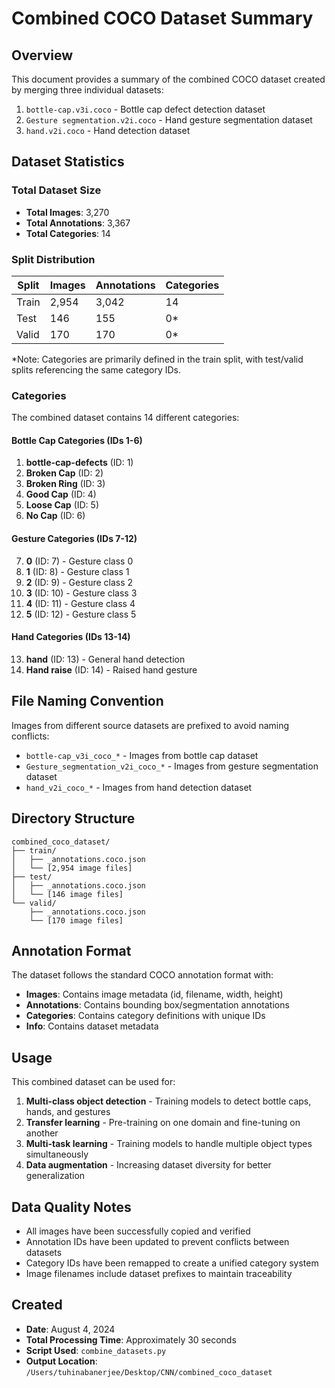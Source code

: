 # Combined COCO Dataset Summary

## Overview
This document provides a summary of the combined COCO dataset created by merging three individual datasets:
1. `bottle-cap.v3i.coco` - Bottle cap defect detection dataset
2. `Gesture segmentation.v2i.coco` - Hand gesture segmentation dataset  
3. `hand.v2i.coco` - Hand detection dataset

## Dataset Statistics

### Total Dataset Size
- **Total Images**: 3,270
- **Total Annotations**: 3,367
- **Total Categories**: 14

### Split Distribution
| Split | Images | Annotations | Categories |
|-------|---------|-------------|------------|
| Train | 2,954 | 3,042 | 14 |
| Test | 146 | 155 | 0* |
| Valid | 170 | 170 | 0* |

*Note: Categories are primarily defined in the train split, with test/valid splits referencing the same category IDs.

### Categories
The combined dataset contains 14 different categories:

#### Bottle Cap Categories (IDs 1-6)
1. **bottle-cap-defects** (ID: 1)
2. **Broken Cap** (ID: 2) 
3. **Broken Ring** (ID: 3)
4. **Good Cap** (ID: 4)
5. **Loose Cap** (ID: 5)
6. **No Cap** (ID: 6)

#### Gesture Categories (IDs 7-12)
7. **0** (ID: 7) - Gesture class 0
8. **1** (ID: 8) - Gesture class 1
9. **2** (ID: 9) - Gesture class 2
10. **3** (ID: 10) - Gesture class 3
11. **4** (ID: 11) - Gesture class 4
12. **5** (ID: 12) - Gesture class 5

#### Hand Categories (IDs 13-14)
13. **hand** (ID: 13) - General hand detection
14. **Hand raise** (ID: 14) - Raised hand gesture

## File Naming Convention
Images from different source datasets are prefixed to avoid naming conflicts:
- `bottle-cap_v3i_coco_*` - Images from bottle cap dataset
- `Gesture_segmentation_v2i_coco_*` - Images from gesture segmentation dataset
- `hand_v2i_coco_*` - Images from hand detection dataset

## Directory Structure
```
combined_coco_dataset/
├── train/
│   ├── _annotations.coco.json
│   └── [2,954 image files]
├── test/
│   ├── _annotations.coco.json
│   └── [146 image files]
└── valid/
    ├── _annotations.coco.json
    └── [170 image files]
```

## Annotation Format
The dataset follows the standard COCO annotation format with:
- **Images**: Contains image metadata (id, filename, width, height)
- **Annotations**: Contains bounding box/segmentation annotations
- **Categories**: Contains category definitions with unique IDs
- **Info**: Contains dataset metadata

## Usage
This combined dataset can be used for:
1. **Multi-class object detection** - Training models to detect bottle caps, hands, and gestures
2. **Transfer learning** - Pre-training on one domain and fine-tuning on another
3. **Multi-task learning** - Training models to handle multiple object types simultaneously
4. **Data augmentation** - Increasing dataset diversity for better generalization

## Data Quality Notes
- All images have been successfully copied and verified
- Annotation IDs have been updated to prevent conflicts between datasets
- Category IDs have been remapped to create a unified category system
- Image filenames include dataset prefixes to maintain traceability

## Created
- **Date**: August 4, 2024
- **Total Processing Time**: Approximately 30 seconds
- **Script Used**: `combine_datasets.py`
- **Output Location**: `/Users/tuhinabanerjee/Desktop/CNN/combined_coco_dataset`

